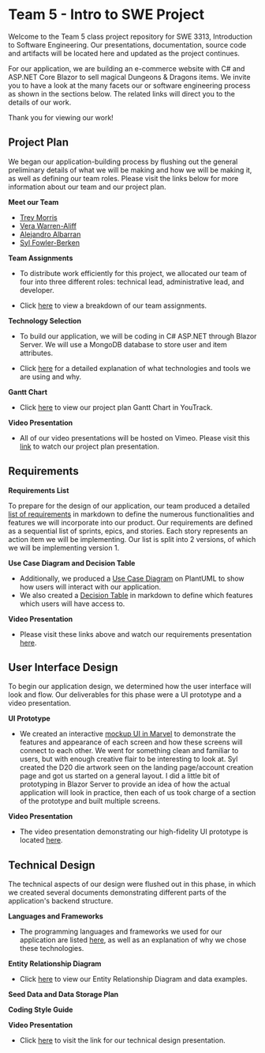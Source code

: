 # Team 5 - Intro to SWE Project

  Welcome to the Team 5 class project repository for SWE 3313, Introduction to Software Engineering.
  Our presentations, documentation, source code and artifacts will be located here and updated as the project continues.

  For our application, we are building an e-commerce website with C# and ASP.NET Core Blazor to sell magical Dungeons & Dragons items.
  We invite you to have a look at the many facets our or software engineering process as shown in the sections below. The related links will direct you to the details of our work.
  
  Thank you for viewing our work!

## Project Plan

  We began our application-building process by flushing out the general preliminary details of what we will be making and how we will be making it, as well as defining our team roles.
  Please visit the links below for more information about our team and our project plan.

**Meet our Team**
  - [Trey Morris](project/trey_morris-résumé.md)
  - [Vera Warren-Aliff](project/vera_warren_aliff-résumé.md)
  - [Alejandro Albarran](project/alejandro_albarran-résumé.md)
  - [Syl Fowler-Berken](project/syl_fowler_berken-résumé.md)

**Team Assignments**

- To distribute work efficiently for this project, we allocated our team of four into three different roles: technical lead, administrative lead, and developer. 

- Click [here](project/team-assignments.md) to view a breakdown of our team assignments.

**Technology Selection**

- To build our application, we will be coding in C# ASP.NET through Blazor Server. We will use a MongoDB database to store user and item attributes.

- Click [here](project/technology-selection.md) for a detailed explanation of what technologies and tools we are using and why.

**Gantt Chart**

- Click [here](https://adkisson-swe-f23.youtrack.cloud/gantt-charts/174-7) to view our project plan Gantt Chart in YouTrack.

**Video Presentation**

- All of our video presentations will be hosted on Vimeo. Please visit this [link](https://vimeo.com/877352593) to watch our project plan presentation.

## Requirements

**Requirements List**

To prepare for the design of our application, our team produced a detailed [list of requirements](project/requirements.md) in markdown to define the numerous functionalities and features we will incorporate into our product. Our requirements are defined as a sequential list of sprints, epics, and stories. Each story represents an action item we will be implementing. Our list is split into 2 versions, of which we will be implementing version 1.

**Use Case Diagram and Decision Table**

- Additionally, we produced a [Use Case Diagram](https://www.plantuml.com/plantuml/png/NP1DImCn48Rl-HN3takntoVfAY85GUcYzo4xrgMRPCaarbByxpQxhamypJp9C-_XtN907w9f5HyRsw570wY3yrKujmHu8dQ6L8VwY0U2LoRF5rMaMG1o_w2AiZQDxRdVrBVwkoYxhcqqXiRPYmA8J1gPeAYeVP_iwT1m80-brYxQC4JUtqZnoHrWPwTfFCVHc4dZphlJTQAjeIBq-WDsWGp_gdEfliJhTzgaiP36MqCd6BKwyvR_lUd3L-TyW0fROjXJWg9NLo3Tihu6sK-omVbp5hcMsgD76uO6Ko74exL9XQfKDKmcjwaW2JC9SmaB2KkbXkZnIj8yeqL6ounM6QqpsgWjsJgQzWS0) on PlantUML to show how users will interact with our application.
- We also created a [Decision Table](project/decision-table.md) in markdown to define which features which users will have access to.

**Video Presentation**

- Please visit these links above and watch our requirements presentation [here](https://vimeo.com/879068697?share=copy).

## User Interface Design
To begin our application design, we determined how the user interface will look and flow. Our deliverables for this phase were a UI prototype and a video presentation.

**UI Prototype**

- We created an interactive [mockup UI in Marvel](https://marvelapp.com/prototype/c216791) to demonstrate the features and appearance of each screen and how these screens will connect to each other. We went for something clean and familiar to users, but with enough creative flair to be interesting to look at. Syl created the D20 die artwork seen on the landing page/account creation page and got us started on a general layout. I did a little bit of prototyping in Blazor Server to provide an idea of how the actual application will look in practice, then each of us took charge of a section of the prototype and built multiple screens.

**Video Presentation**

- The video presentation demonstrating our high-fidelity UI prototype is located [here](https://vimeo.com/885065514).

## Technical Design
The technical aspects of our design were flushed out in this phase, in which we created several documents demonstrating different parts of the application's backend structure.

**Languages and Frameworks**

- The programming languages and frameworks we used for our application are listed [here](project/implementation.md), as well as an explanation of why we chose these technologies.

**Entity Relationship Diagram**

- Click [here](project/entity-relationship-diagram.md) to view our Entity Relationship Diagram and data examples.

**Seed Data and Data Storage Plan**

**Coding Style Guide**

**Video Presentation**

- Click [here]() to visit the link for our technical design presentation.

